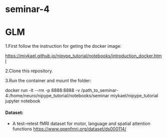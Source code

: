 # seminar-4

# GLM


1.First follow the instruction for geting the docker image:

https://miykael.github.io/nipype_tutorial/notebooks/introduction_docker.html

2.Clone this repository.

3.Run the container and mount the folder:

docker run -it --rm -p 8888:8888 -v /path_to_seminar-4:/home/neuro/nipype_tutorial/notebooks/seminar miykael/nipype_tutorial jupyter notebook 

#### Dataset:
* A test-retest fMRI dataset for motor, language and spatial attention functions https://www.openfmri.org/dataset/ds000114/

